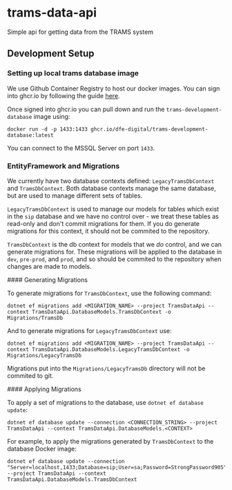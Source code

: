 # trams-data-api
Simple api for getting data from the TRAMS system



## Development Setup
### Setting up local trams database image
We use Github Container Registry to host our docker images.
You can sign into ghcr.io by following the guide [here](https://docs.github.com/en/packages/working-with-a-github-packages-registry/working-with-the-container-registry#authenticating-to-the-container-registry).

Once signed into ghcr.io you can pull down and run the `trams-development-database` image using:

`docker run -d -p 1433:1433 ghcr.io/dfe-digital/trams-development-database:latest`

You can connect to the MSSQL Server on port `1433`.

### EntityFramework and Migrations

We currently have two database contexts defined: `LegacyTramsDbContext` and `TramsDbContext`. Both database contexts manage the same database, but are used to manage different sets of tables.

`LegacyTramsDbContext` is used to manage our models for tables which exist in the `sip` database and we have no control over - we treat these tables as read-only and don't commit migrations for them. If you do generate migrations for this context, it should not be commited to the repository.

`TramsDbContext` is the db context for models that we _do_ control, and we can generate migrations for. These migrations will be applied to the database in `dev`, `pre-prod`, and `prod`, and so should be commited to the repository when changes are made to models.

#### Generating Migrations

To generate migrations for `TramsDbContext`, use the following command:

```
dotnet ef migrations add <MIGRATION_NAME> --project TramsDataApi --context TramsDataApi.DatabaseModels.TramsDbContext -o Migrations/TramsDb
```

And to generate migrations for `LegacyTramsDbContext` use:

```
dotnet ef migrations add <MIGRATION_NAME> --project TramsDataApi --context TramsDataApi.DatabaseModels.LegacyTramsDbContext -o Migrations/LegacyTramsDb
```

Migrations put into the `Migrations/LegacyTramsDb` directory will not be commited to git.

#### Applying Migrations

To apply a set of migrations to the database, use `dotnet ef database update`:

```
dotnet ef database update --connection <CONNECTION_STRING> --project TramsDataApi --context TramsDataApi.DatabaseModels.<CONTEXT>
```

For example, to apply the migrations generated by `TramsDbContext` to the database Docker image:

```
dotnet ef database update --connection "Server=localhost,1433;Database=sip;User=sa;Password=StrongPassword905" --project TramsDataApi --context TramsDataApi.DatabaseModels.TramsDbContext
```
